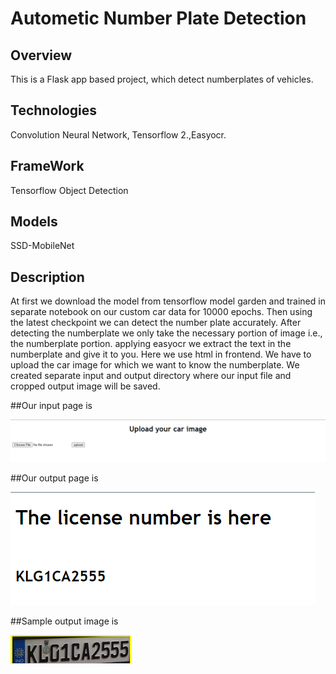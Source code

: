 # Autometic Number Plate Detection
## Overview
This is a Flask app based project, which detect numberplates of vehicles.
## Technologies
Convolution Neural Network, Tensorflow 2.,Easyocr.
## FrameWork
Tensorflow Object Detection 
## Models
SSD-MobileNet
## Description
At first we download the model from tensorflow model garden and trained in separate notebook on our custom car data for 10000 epochs.
Then using the latest checkpoint we can detect the number plate accurately.
After detecting the numberplate we only take the necessary portion of image i.e., the numberplate portion.
applying easyocr we extract the text in the numberplate and give it to you.
Here we use html in frontend. We have to upload the car image for which we want to know the numberplate.
We created separate input and output directory where our input file and cropped output image will be saved.

##Our input page is

![input_page](./input_page.png)

##Our output page is 

![output_page](./output_page.png)

##Sample output image is

![output_image](./Output_Images/output.png)
